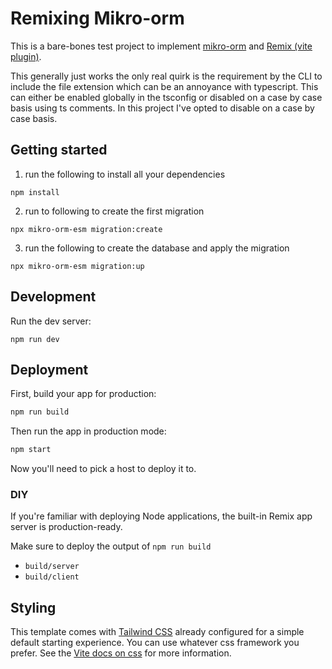 # Remixing Mikro-orm

This is a bare-bones test project to implement [mikro-orm](https://mikro-orm.io/) and [Remix (vite plugin)](https://remix.run/).

This generally just works the only real quirk is the requirement by the CLI to include the file extension which can be an annoyance with typescript. 
This can either be enabled globally in the tsconfig or disabled on a case by case basis using ts comments. In this project I've opted to disable on a case by case basis. 

## Getting started

1) run the following to install all your dependencies
```shellscript 
npm install
```
2) run to following to create the first migration 
```shellscript
npx mikro-orm-esm migration:create
``` 
3) run the following to create the database and apply the migration
```shellscript s
npx mikro-orm-esm migration:up
``` 

## Development

Run the dev server:

```shellscript
npm run dev
```

## Deployment

First, build your app for production:

```sh
npm run build
```

Then run the app in production mode:

```sh
npm start
```

Now you'll need to pick a host to deploy it to.

### DIY

If you're familiar with deploying Node applications, the built-in Remix app server is production-ready.

Make sure to deploy the output of `npm run build`

- `build/server`
- `build/client`

## Styling

This template comes with [Tailwind CSS](https://tailwindcss.com/) already configured for a simple default starting experience. You can use whatever css framework you prefer. See the [Vite docs on css](https://vitejs.dev/guide/features.html#css) for more information.
